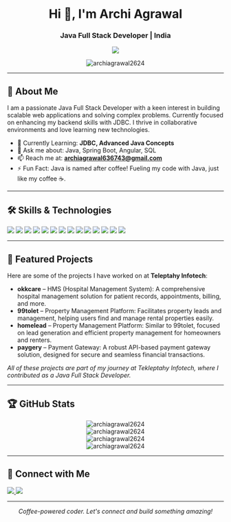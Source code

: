 <h1 align="center">Hi 👋, I'm Archi Agrawal</h1>
<h3 align="center">Java Full Stack Developer | India</h3>

<p align="center">
  <img src="https://capsule-render.vercel.app/api?text=Welcome%20to%20my%20Profile!&animation=fadeIn&type=waving&color=gradient&height=100"/>
</p>

<p align="center">
  <img src="https://komarev.com/ghpvc/?username=archiagrawal2624&label=Profile%20views&color=0e75b6&style=flat" alt="archiagrawal2624" />
</p>

---

## 🚀 About Me

I am a passionate Java Full Stack Developer with a keen interest in building scalable web applications and solving complex problems. Currently focused on enhancing my backend skills with JDBC. I thrive in collaborative environments and love learning new technologies.

- 🌱 Currently Learning: **JDBC, Advanced Java Concepts**
- 💬 Ask me about: Java, Spring Boot, Angular, SQL
- 📫 Reach me at: **archiagrawal636743@gmail.com**
- ⚡ Fun Fact: Java is named after coffee! Fueling my code with Java, just like my coffee ☕.

---

## 🛠️ Skills & Technologies

<p align="left">
  <img src="https://img.shields.io/badge/Java-ED8B00?style=for-the-badge&logo=java&logoColor=white"/>
  <img src="https://img.shields.io/badge/Spring%20Boot-6DB33F?style=for-the-badge&logo=spring&logoColor=white"/>
  <img src="https://img.shields.io/badge/Angular-DD0031?style=for-the-badge&logo=angular&logoColor=white"/>
  <img src="https://img.shields.io/badge/React-61DAFB?style=for-the-badge&logo=react&logoColor=black"/>
  <img src="https://img.shields.io/badge/Node.js-339933?style=for-the-badge&logo=nodedotjs&logoColor=white"/>
  <img src="https://img.shields.io/badge/Express.js-000000?style=for-the-badge&logo=express&logoColor=white"/>
  <img src="https://img.shields.io/badge/MongoDB-47A248?style=for-the-badge&logo=mongodb&logoColor=white"/>
  <img src="https://img.shields.io/badge/AJAX-000000?style=for-the-badge&logo=ajax&logoColor=white"/>
  <img src="https://img.shields.io/badge/TypeScript-3178C6?style=for-the-badge&logo=typescript&logoColor=white"/>
  <img src="https://img.shields.io/badge/JavaScript-F7DF1E?style=for-the-badge&logo=javascript&logoColor=black"/>
  <img src="https://img.shields.io/badge/HTML5-E34F26?style=for-the-badge&logo=html5&logoColor=white"/>
  <img src="https://img.shields.io/badge/CSS3-1572B6?style=for-the-badge&logo=css3&logoColor=white"/>
  <img src="https://img.shields.io/badge/MySQL-4479A1?style=for-the-badge&logo=mysql&logoColor=white"/>
  <img src="https://img.shields.io/badge/Git-F05032?style=for-the-badge&logo=git&logoColor=white"/>
</p>

---

## 📂 Featured Projects

Here are some of the projects I have worked on at **Teleptahy Infotech**:

- **okkcare** – HMS (Hospital Management System): A comprehensive hospital management solution for patient records, appointments, billing, and more.
- **99tolet** – Property Management Platform: Facilitates property leads and management, helping users find and manage rental properties easily.
- **homelead** – Property Management Platform: Similar to 99tolet, focused on lead generation and efficient property management for homeowners and renters.
- **paygery** – Payment Gateway: A robust API-based payment gateway solution, designed for secure and seamless financial transactions.

*All of these projects are part of my journey at Tekleptahy Infotech, where I contributed as a Java Full Stack Developer.*

---

## 🏆 GitHub Stats

<p align="center">
  <img src="https://github-profile-trophy.vercel.app/?username=archiagrawal2624" alt="archiagrawal2624" />
  <br>
  <img src="https://github-readme-stats.vercel.app/api?username=archiagrawal2624&show_icons=true&locale=en" alt="archiagrawal2624" />
  <br>
  <img src="https://github-readme-streak-stats.herokuapp.com/?user=archiagrawal2624&" alt="archiagrawal2624" />
  <br>
  <img src="https://github-readme-stats.vercel.app/api/top-langs?username=archiagrawal2624&show_icons=true&locale=en&layout=compact" alt="archiagrawal2624" />
</p>

---

## 🔗 Connect with Me

<p align="left">
  <a href="https://linkedin.com/in/archi-agrawal80" target="blank">
    <img src="https://img.shields.io/badge/LinkedIn-0077B5?style=for-the-badge&logo=linkedin&logoColor=white"/>
  </a>
  <a href="https://www.leetcode.com/archiagrawal636743" target="blank">
    <img src="https://img.shields.io/badge/LeetCode-000000?style=for-the-badge&logo=leetcode&logoColor=white"/>
  </a>
</p>

---

<p align="center"> <i>Coffee-powered coder. Let's connect and build something amazing!</i> </p>
